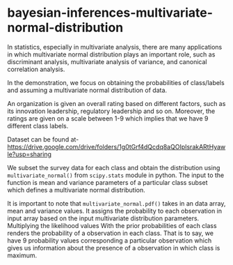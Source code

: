 # bayesian-inferences-multivariate-normal-distribution

In statistics, especially in multivariate analysis, there are many applications in which multivariate normal distribution plays an important role, such as discriminant analysis, multivariate analysis of variance, and canonical correlation analysis. 

In the demonstration, we focus on obtaining the probabilities of class/labels and assuming a multivariate normal distribution of data. 

An organization is given an overall rating based on different factors, such as its innovation leadership, regulatory leadership and so on. Moreover, the ratings are given on a scale between 1-9 which implies that we have 9 different class labels.  

Dataset can be found at- 
https://drive.google.com/drive/folders/1g0tGrf4dQcdq8aQOIpIsrakARtHyawle?usp=sharing 

We subset the survey data for each class and obtain the distribution using `multivariate_normal()` from `scipy.stats` module in python. The input to the function is mean and variance parameters of a particular class subset which defines a multivariate normal distribution.

It is important to note that `multivariate_normal.pdf()` takes in an data array, mean and variance values. It assigns the probability to each observation in input array based on the input multivariate distribution parameters. Multiplying the likelihood values With the prior probabilities of each class renders the probability of a observation in each class. That is to say, we have 9 probability values corresponding a particular observation which gives us information about the presence of a observation in which class is maximum. 
